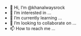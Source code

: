 - 👋 Hi, I’m @khanalwaysrock
- 👀 I’m interested in ...
- 🌱 I’m currently learning ...
- 💞️ I’m looking to collaborate on ...
- 📫 How to reach me ...

<!---
khanalwaysrock/khanalwaysrock is a ✨ special ✨ repository because its `README.md` (this file) appears on your GitHub profile.
You can click the Preview link to take a look at your changes.
--->
